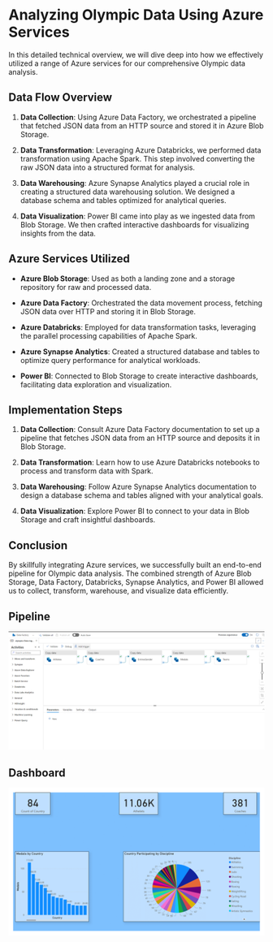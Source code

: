 # Analyzing Olympic Data Using Azure Services

In this detailed technical overview, we will dive deep into how we effectively utilized a range of Azure services for our comprehensive Olympic data analysis.

## Data Flow Overview

1. **Data Collection**: Using Azure Data Factory, we orchestrated a pipeline that fetched JSON data from an HTTP source and stored it in Azure Blob Storage.

2. **Data Transformation**: Leveraging Azure Databricks, we performed data transformation using Apache Spark. This step involved converting the raw JSON data into a structured format for analysis.

3. **Data Warehousing**: Azure Synapse Analytics played a crucial role in creating a structured data warehousing solution. We designed a database schema and tables optimized for analytical queries.

4. **Data Visualization**: Power BI came into play as we ingested data from Blob Storage. We then crafted interactive dashboards for visualizing insights from the data.

## Azure Services Utilized

- **Azure Blob Storage**: Used as both a landing zone and a storage repository for raw and processed data.

- **Azure Data Factory**: Orchestrated the data movement process, fetching JSON data over HTTP and storing it in Blob Storage.

- **Azure Databricks**: Employed for data transformation tasks, leveraging the parallel processing capabilities of Apache Spark.

- **Azure Synapse Analytics**: Created a structured database and tables to optimize query performance for analytical workloads.

- **Power BI**: Connected to Blob Storage to create interactive dashboards, facilitating data exploration and visualization.

## Implementation Steps

1. **Data Collection**: Consult Azure Data Factory documentation to set up a pipeline that fetches JSON data from an HTTP source and deposits it in Blob Storage.

2. **Data Transformation**: Learn how to use Azure Databricks notebooks to process and transform data with Spark.

3. **Data Warehousing**: Follow Azure Synapse Analytics documentation to design a database schema and tables aligned with your analytical goals.

4. **Data Visualization**: Explore Power BI to connect to your data in Blob Storage and craft insightful dashboards.

## Conclusion

By skillfully integrating Azure services, we successfully built an end-to-end pipeline for Olympic data analysis. The combined strength of Azure Blob Storage, Data Factory, Databricks, Synapse Analytics, and Power BI allowed us to collect, transform, warehouse, and visualize data efficiently.

## Pipeline
<img src="Pipeline.png">

## Dashboard
<img src="Dashboard.png">

